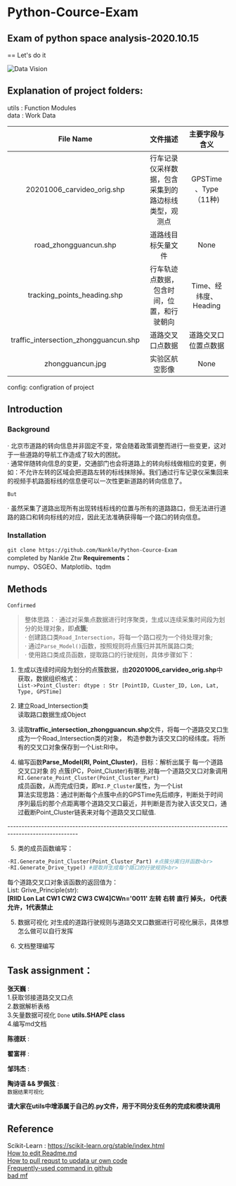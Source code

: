 # Python-Cource-Exam
## Exam of python space analysis-2020.10.15

 == Let's do it
 
 ![Data Vision](https://github.com/Nankle/Python-Cource-Exam/blob/main/%E6%95%B0%E6%8D%AE%E5%BF%AB%E8%A7%86%E5%9B%BE.png)
 
## Explanation of project folders: 
 
utils : Function Modules<br>
data  : Work Data<br>

  | File Name                 | 文件描述                                     | 主要字段与含义 |
  | :----:                    | :----:                                      | :----: |
  |20201006_carvideo_orig.shp | 行车记录仪采样数据，包含采集到的路边标线类型，观测点 | GPSTime 、Type（11种)|
  |road_zhongguancun.shp      | 道路线目标矢量文件                             | None |
  |tracking_points_heading.shp| 行车轨迹点数据，包含时间，位置，和行驶朝向 | Time、经纬度、Heading|
  |traffic_intersection_zhongguancun.shp|道路交叉口点数据| 道路交叉口位置点数据 | |
  |zhongguancun.jpg| 实验区航空影像 |None|None|

config: configration of project<br>

## Introduction<br>

### Background<br>
· 北京市道路的转向信息并非固定不变，常会随着政策调整而进行一些变更，这对于一些道路的导航工作造成了较大的困扰。<br>
· 通常伴随转向信息的变更，交通部门也会将道路上的转向标线做相应的变更，例如：不允许左转的区域会把道路左转的标线抹除掉。我们通过行车记录仪采集回来的视频手机路面标线的信息便可以一次性更新道路的转向信息了。<br>
  
  `But`
  
· 虽然采集了道路出现所有出现转线标线的位置与所有的道路路口，但无法进行道路的路口和转向标线的对应，因此无法准确获得每一个路口的转向信息。<br>

### Installation<br>
`git clone https://github.com/Nankle/Python-Cource-Exam` <br>
completed by Nankle Ztw
**Requirements：**<br>
numpy、OSGEO、Matplotlib、tqdm<br>

## Methods<br>
 `Confirmed`<br>

> 整体思路：· 通过对采集点数据进行时序聚类，生成以连续采集时间段为划分的处理对象，即**点簇**;<br>
> · 创建路口类`Road_Intersection`，将每一个路口视为一个待处理对象;<br>
> · 通过`Parse_Model()`函数，按照规则将点簇归并其所属路口类;<br>
> · 使用路口类成员函数，提取路口的行驶规则，具体步骤如下：<br>


1. 生成以连续时间段为划分的点簇数据，由**20201006_carvideo_orig.shp**中获取，数据组织格式：<br>
`List->Point_Cluster: dtype : Str [PointID, CLuster_ID, Lon, Lat, Type, GPSTime]`<br>

2. 建立Road_Intersection类<br>
读取路口数据生成Object<br>

3. 读取**traffic_intersection_zhongguancun.shp**文件，将每一个道路交叉口生成为一个Road_Intersection类的对象，
构造参数为该交叉口的经纬度。将所有的交叉口对象保存到一个List:RI中。<br>

4. 编写函数**Parse_Model(RI, Point_Cluster)**，目标：解析出属于 每一个道路交叉口对象 的 点簇(PC，Point_Cluster)有哪些,对每一个道路交叉口对象调用<br>
`RI.Generate_Point_Cluster(Point_Cluster_Part)`<br>
成员函数，从而完成归类，即`RI.P_Cluster`属性，为一个List<br>
算法实现思路：通过判断每个点簇中点的GPSTime先后顺序，判断处于时间序列最后的那个点距离哪个道路交叉口最近，并判断是否为驶入该交叉口，通过截断Point_Cluster链表来对每个道路交叉口赋值.<br>

-------------------------------------------------------------------------------------------------------<br>

5. 类的成员函数编写：<br>
```python
·RI.Generate_Point_Cluster(Point_Cluster_Part) #点簇分离归并函数<br>
·RI.Generate_Drive_type() #提取并生成每个路口的行驶规则<br>
```
每个道路交叉口对象该函数的返回值为：<br>
List: Grive_Principle(str):<br>
**[RIID Lon Lat CW1 CW2 CW3 CW4]CWn='0011' 左转 右转 直行 掉头， 0代表允许，1代表禁止**

5. 数据可视化
对生成的道路行驶规则与道路交叉口数据进行可视化展示，具体想怎么做可以自行发挥

6. 文档整理编写


## Task assignment：<br>
 **张天巍** :<br>
  1.获取邻接道路交叉口点<br>
  2.数据解析表格<br>
  3.矢量数据可视化  `Done` **utils.SHAPE class** <br> 
  4.编写md文档

 **陈德跃** :<br>

 **翟富祥** :<br>

 **邹玮杰** :<br>

 **陶诗语 && 罗佩弦** :<br>
``数据结果可视化``

 
 **请大家在utils中增添属于自己的.py文件，用于不同分支任务的完成和模块调用**
 
## Reference
Scikit-Learn : https://scikit-learn.org/stable/index.html<br>
[How to edit Readme.md](https://blog.csdn.net/Kaitiren/article/details/38513715)<br>
[How to pull requst to updata ur own code](https://www.jianshu.com/p/ebad936fac4d)<br>
[Frequently-used command in github](https://blog.csdn.net/wjh2622075127/article/details/87900006?utm_medium=distribute.pc_aggpage_search_result.none-task-blog-2~all~baidu_landing_v2~default-1-87900006.nonecase&utm_term=github%20pull%20%E5%91%BD%E4%BB%A4&spm=1000.2123.3001.4430)<br>
[bad mf](https://blog.csdn.net/qq_31796651/article/details/80803599?utm_medium=distribute.pc_aggpage_search_result.none-task-blog-2~all~first_rank_v2~rank_v25-3-80803599.nonecase&utm_term=github%E4%B8%AD%E7%9A%84readme%E6%B7%BB%E5%8A%A0%E8%A1%A8%E6%A0%BC&spm=1000.2123.3001.4430)<br>